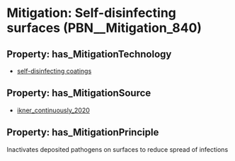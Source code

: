# Mitigation: __Self-disinfecting surfaces__ (PBN__Mitigation_840)

## Property: has_MitigationTechnology

* [self-disinfecting coatings](../Technology/PBN__Technology_3483)

## Property: has_MitigationSource

* [ikner_continuously_2020](../Article/PBN__Article_246)

## Property: has_MitigationPrinciple

Inactivates deposited pathogens on surfaces to reduce spread of infections

